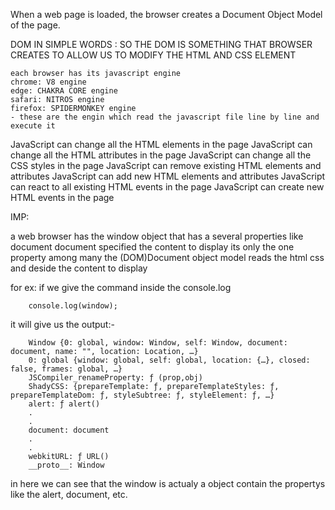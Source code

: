    When a web page is loaded, the browser creates a Document Object Model of the page.

   DOM IN SIMPLE WORDS :
   SO THE DOM IS SOMETHING THAT BROWSER CREATES TO ALLOW US TO MODIFY THE HTML AND CSS ELEMENT

    each browser has its javascript engine
    chrome: V8 engine
    edge: CHAKRA CORE engine
    safari: NITROS engine
    firefox: SPIDERMONKEY engine
    - these are the engin which read the javascript file line by line and execute it 

   JavaScript can change all the HTML elements in the page
   JavaScript can change all the HTML attributes in the page
   JavaScript can change all the CSS styles in the page
   JavaScript can remove existing HTML elements and attributes
   JavaScript can add new HTML elements and attributes
   JavaScript can react to all existing HTML events in the page
   JavaScript can create new HTML events in the page

   


   IMP:

   a web browser has the window object that has a several properties like document
   document specified the content to display its only the one property among many
   the (DOM)Document object model reads the html css and deside the content to display 

   for ex:
   if we give the command inside the console.log

        console.log(window);

   it will give us the output:-  

        Window {0: global, window: Window, self: Window, document: document, name: "", location: Location, …}
        0: global {window: global, self: global, location: {…}, closed: false, frames: global, …}
        JSCompiler_renameProperty: ƒ (prop,obj)
        ShadyCSS: {prepareTemplate: ƒ, prepareTemplateStyles: ƒ, prepareTemplateDom: ƒ, styleSubtree: ƒ, styleElement: ƒ, …}
        alert: ƒ alert()
        .
        .
        document: document
        .
        .
        webkitURL: ƒ URL()
        __proto__: Window

    
   in here we can see that the window is actualy a object contain the propertys like the alert, document, etc.